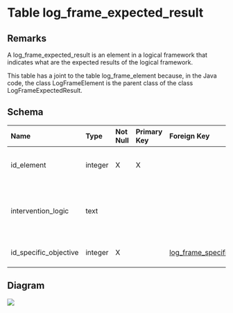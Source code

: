 # Table log\_frame\_expected\_result #
## Remarks ##
A log\_frame\_expected\_result is an element in a logical framework that indicates what are the expected results of the logical framework.

This table has a joint to the table log\_frame\_element because, in the Java code, the class LogFrameElement is the parent class of the class LogFrameExpectedResult.

## Schema ##
| **Name** | **Type** | **Not Null** | **Primary Key** | **Foreign Key** | **Remarks** |
|:---------|:---------|:-------------|:----------------|:----------------|:------------|
| id\_element | integer  | X            | X               |                 | This is a foreign key to the parent table log\_frame\_element. It is also the primary key of this table. |
| intervention\_logic | text     |              |                 |                 | It corresponds to the textual field named Intervention Logic in the logical framework view. It can be considered as the title of the log frame element. |
| id\_specific\_objective | integer  | X            |                 | [log\_frame\_specific\_objective](log_frame_specific_objective.md)(id\_element) | This is a foreign key to the table log\_frame\_specific\_objective. |

## Diagram ##
<img src='http://www.sigmah.org/svg_load.php?file=http://sigma-h.googlecode.com/svn/wiki/diagrams/log_frame_expected_result.svg' />
